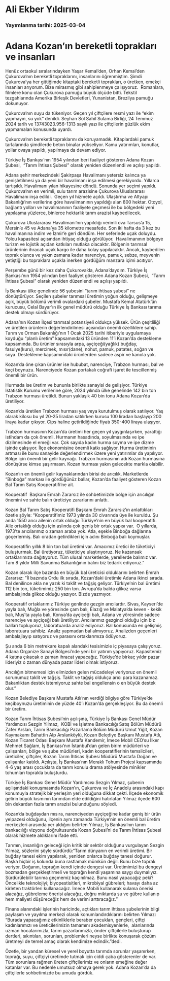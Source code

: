 # Ali Ekber Yıldırım

### Yayımlanma tarihi: 2025-03-04

# Adana Kozan’ın bereketli toprakları ve insanları

Henüz ortaokul sıralarındayken Yaşar Kemal’den, Orhan Kemal’den Çukurova’nın bereketli topraklarını, insanlarını öğrenmiştim. Şimdi Çukurova’ya her gittiğimde kitaptaki bereketli toprakları, o üretken, emekçi insanları arıyorum. Bize mirasmış gibi sahiplenmeye çalışıyoruz.  Romanlara, filmlere konu olan Çukurova pamuğu büyük ölçüde bitti. Tekstil tezgahlarında Amerika Birleşik Devletleri, Yunanistan, Brezilya pamuğu dokunuyor.

Çukurova’nın suyu da tükeniyor. Geçen yıl çiftçilere resmi yazı ile “ekim yapmayın, su yok” denildi. Seyhan Sol Sahil Sulama Birliği, 24 Temmuz 2024 tarih ve 13743023.956-1313 sayılı yazı ile çiftçilerin güzlük ekim yapmamaları konusunda uyardı.

Çukurova’nın bereketli topraklarını da koruyamadık. Kitaplardaki pamuk tarlalarında şimdilerde beton binalar yükseliyor. Kamu yatırımları, konutlar, yollar ovaya yapıldı, yapılmaya da devam ediyor.



Türkiye İş Bankası’nın 1954 yılından beri faaliyet gösteren Adana Kozan Şubesi,  “Tarım İhtisas Şubesi” olarak yeniden düzenlendi ve açılışı yapıldı.

Adana şehir merkezindeki Şakirpaşa Havalimanı yetersiz kalınca ya genişletilmesi ya da yeni bir havalimanı inşa edilmesi gerekiyordu. Yıllarca tartışıldı. Havalimanı yılan hikayesine döndü. Sonunda yer seçimi yapıldı. Çukurova’nın en verimli, sulu tarım arazisine Çukurova Uluslararası Havalimanı inşa edildi.  Geçen yıl hizmete açıldı. Ulaştırma ve Altyapı Bakanlığı’nın verilerine göre havalimanının yapıldığı alan 800 hektar. Otoyol, bağlantı yolları ve havalimanının faaliyete geçmesi ile bu bölgedeki yeni yapılaşma yüzlerce, binlerce hektarlık tarım arazisi kaybedilecek.

Çukurova Uluslararası Havalimanı’nın yapıldığı verimli ova Tarsus’a 15, Mersin’e 45 ve Adana’ya 35 kilometre mesafede. Son iki hafta da 3 kez bu havalimanına indim ve İzmir’e geri döndüm. Her seferinde uçak doluydu. Yolcu kapasitesi açısından ihtiyaç olduğu görülüyor.  Havalimanının bölgeye turizm ve lojistik açıdan katkıları mutlaka olacaktır. Bölgenin tarımsal ürünlerinin ihracatı uçak kargo ile daha kolay yapılacaktır. Ancak, kaybedilen toprak olunca ve yakın zamana kadar narenciye, pamuk, sebze, meyvenin yetiştiği bu topraklara uçakla inerken gördüğüm manzara içimi acıtıyor.

Perşembe günü bir kez daha Çukurova’da, Adana’daydım. Türkiye İş Bankası’nın 1954 yılından beri faaliyet gösteren Adana Kozan Şubesi,  “Tarım İhtisas Şubesi” olarak yeniden düzenlendi ve açılışı yapıldı.

İş Bankası ülke genelinde 56 şubesini “tarım ihtisas şubesi” ne dönüştürüyor. Seçilen şubeler tarımsal üretimin yoğun olduğu, gelişmeye açık, büyük bölümü verimli ovalardaki şubeler. Mustafa Kemal Atatürk’ün kurucusu, Celal Bayar’ın ilk genel müdürü olduğu Türkiye İş Bankası tarıma destek olmayı sürdürüyor.

Adana’nın Kozan İlçesi tarımsal potansiyeli oldukça yüksek. Ürün çeşitliliği ve üretilen ürünlerin değerlendirilmesi açısından önemli özelliklere sahip. Tarım ve Orman Bakanlığı’nın 1 Ocak 2025 tarihi itibariyle uygulamaya koyduğu “planlı üretim” kapsamındaki 13 üründen 11’i Kozan’da destekleme kapsamında. Bu ürünler sırasıyla arpa, ayçiçeği(yağlık) buğday, fasulye(kuru), mercimek, mısır(dane), nohut, pamuk, patates, soğan ve soya. Destekleme kapsamındaki ürünlerden sadece aspir ve kanola yok.

Kozan’da öne çıkan ürünler ise hububat, narenciye, Trabzon hurması, bal ve keçi boynuzu. Narenciyede Kozan portakalı coğrafi işaret ile tescillenmiş önemli bir ürün.

Hurmada ise üretim ve bununla birlikte sanayisi de gelişiyor. Türkiye İstatistik Kurumu verilerine göre, 2024 yılında ülke genelinde 142 bin ton Trabzon hurması üretildi. Bunun yaklaşık 40 bin tonu Adana Kozan’da üretiliyor.

Kozan’da üretilen Trabzon hurması yaş veya kurutulmuş olarak satılıyor. Yaş olarak kilosu bu yıl 20-25 liradan satılırken kurusu 100 liradan başlayıp 200 liraya kadar çıkıyor. Cips haline getirildiğinde fiyatı 350-400 liraya ulaşıyor.

Trabzon hurmasının Kozan’da üretimi her geçen yıl yaygınlaşırken, yarattığı istihdam da çok önemli. Hurmanın hasadında, soyulmasında ve ipe dizilmesinde el emeği var. Çok sayıda kadın hurma soyma ve ipe dizme işinde çalışıyor. İlçe ekonomisine önemli katkı sağlıyor. Hurma üretiminin artması ile bunu sanayide değerlendirmek üzere yeni yatırımlar da yapılıyor. Bölge için önemli bir gelir kaynağı. Trabzon hurmasının adı Kozan hurmasına dönüşürse kimse şaşırmasın. Kozan hurması yakın gelecekte markla olabilir.

Kozan’ın en önemli gelir kaynaklarından birisi de arıcılık. Marketlerde “Binboğa” markası ile gördüğünüz ballar, Kozan’da faaliyet gösteren Kozan Bal Tarım Satış Kooperatifi’ne ait.

Kooperatif  Başkanı Emrah Zararsız ile sohbetimizde bölge için arıcılığın önemini ve sahte balın üreticiye zararlarını anlattı.

Kozan Bal Tarım Satış Kooperatifi Başkanı Emrah Zararsız’ın anlattıkları özetle şöyle: “Kooperatifimiz 1973 yılında 30 civarında üye ile kuruldu. Şu anda 1550 arıcı ailenin ortak olduğu Türkiye’nin en büyük bal kooperatifi. Aile ortaklığı olduğu için aslında çok geniş bir ortak yapısı var.  O yıllarda, 1973’te arıcılarımız o zaman araba yok. Atla, eşekle Binboğa dağlarına göçerlermiş. Balı oradan getirdikleri için adını Binboğa balı koymuşlar.

Kooperatifin yıllık 8 bin ton bal üretimi var. Amacımız üretici ile tüketiciyi buluşturmak. Bal üretiyoruz, tüketiciye ulaştırıyoruz. Ne kazansak ortaklarımıza dağıtıyoruz. Tüm ulusal marketlerde, yerellerde balımız var. Tam 8 yıldır Milli Savunma Bakanlığının balını biz tedarik ediyoruz.”

Kozan olarak ilçe bazında en büyük bal üreticisi olduklarını belirten Emrah Zararsız: ”İl bazında Ordu ilk sırada, Kozan’daki üretimle Adana ikinci sırada. Bal denilince akla ne yazık ki taklit ve tağşiş geliyor. Türkiye’nin bal üretimi 112 bin ton, tüketimimiz 250 bin ton. Avrupa’da balda glikoz varsa ambalajında glikoz olduğu yazıyor. Bizde yazmıyor.

Kooperatif ortaklarımız Türkiye genlinde gezgin arıcılardır. Sivas, Kayseri’de yayla balı, Muğla ve yöresinde çam balı, Elazığ ve Malatya’da keven - kekik balı, Muş’ta yayla balı, Konya’da ayçiçeği balı, Adana ve yöresinde sadece narenciye ve ayçiçeği balı üretiliyor. Arıcılarımız gezginci olduğu için biz balları topluyoruz, laboratuarda analiz ediyoruz. Bal konusunda en gelişmiş laboratuara sahibiz. Analiz yapmadan bal almıyoruz. Analizden geçenleri ambalajlayıp satıyoruz ve parasını ortaklarımıza ödüyoruz.

Şu anda 6 bin metrekare kapalı alandaki tesisimizle iç piyasaya çalışıyoruz. Adana Organize Sanayi Bölgesi’nde yeni bir yatırım yapıyoruz. Kapasitemiz 4 katına çıkacak o zaman ihracat yapacağız. Türkiye’de birkaç yıldır pazar lideriyiz o zaman dünyada pazar lideri olmak istiyoruz.

Arıcılığın bitmemesi için elimizden gelen mücadeleyi veriyoruz en önemli sorunumuz taklit ve tağşiş. Taklit ve tağşiş oldukça arıcı para kazanamaz. Bakanlıktan destek istemiyoruz sahte bal engellensin o en büyük destek olur.”

Kozan Belediye Başkanı Mustafa Atlı’nın verdiği bilgiye göre Türkiye’de keçiboynuzu üretiminin de yüzde 40’ı Kozan’da gerçekleşiyor. Bu da önemli bir üretim.

Kozan Tarım İhtisas Şubesi’nin açılışına, Türkiye İş Bankası Genel Müdür Yardımcısı Sezgin Yılmaz,  KOBİ ve İşletme Bankacılığı Satış Bölüm Müdürü Zafer Arslan, Tarım Bankacılığı Pazarlama Bölüm Müdürü Umut Yiğit, Kozan Kaymakamı Bahattin Alp Arslanköylü, Kozan Belediye Başkanı Mustafa Atlı, Kozan Ticaret Odası Başkanı Mustafa Kandemir, İmece Mobil CEO’su İlker Mehmet Sağlam, İş Bankası’nın İstanbul’dan gelen birim müdürleri ve çalışanları, bölge ve şube müdürleri, kadın kooperatiflerinin temsilcileri, üreticiler, çiftçiler, Kozan Tarım İhtisas Şubesi Müdürü Mustafa Doğan ve çalışanlar katıldı. Açılışta, İş Bankası’nın Meraklı Tohum Projesi kapsamında 4-6 yaş arası çocuklara da tarım konulu drama atölyesinde minikler tohumları toprakla buluşturdu.

Türkiye İş Bankası Genel Müdür Yardımcısı Sezgin Yılmaz, şubenin açılışındaki konuşmasında Kozan’ın, Çukurova ve İç Anadolu arasındaki kapı konumuyla stratejik bir yerleşim yeri olduğuna dikkat çekti. İlçede ekonomik gelirin büyük kısmının tarımdan elde edildiğini hatırlatan Yılmaz ilçede 600 bin dekardan fazla tarım arazisi bulunduğunu söyledi.

Kozan’da buğdaydan mısıra, narenciyeden ayçiçeğine kadar geniş bir ürün yelpazesi olduğunu, ilçenin aynı zamanda Türkiye’nin en önemli bal üretim merkezleri arasında yer aldığını belirten Yılmaz, İş Bankası’nın tarım bankacılığı vizyonu doğrultusunda Kozan Şubesi’ni de Tarım İhtisas Şubesi olarak hizmete aldıklarını ifade etti.

Tarımın, insanlığın geleceği için kritik bir sektör olduğunu vurgulayan Sezgin Yılmaz, sözlerini şöyle sürdürdü:“Tarım dünyanın en verimli üretimi. Bir buğday tanesi ekim yapılarak, yeniden onlarca buğday tanesi doğurur. Başka hiçbir iş kolunda buna rastlamak mümkün değil. Bunu bize toprak veriyor. Doğanın, toprağın kendi içinde dengesi var. Üretimimizi bu dengeyi bozmadan gerçekleştirmeli ve toprağın kendi yaşamına saygı duymalıyız. Sürdürülebilir tarıma geçmemiz kaçınılmaz. Bunu nasıl yapacağız peki? Öncelikle teknolojiyi; biyopestisitleri, mikrobiyal gübreleri; havayı daha az kirleten traktörleri kullanacağız. İmece Mobili kullanarak sulama önerisi alacağız, gübreleme önerisi alacağız, doğru miktarda su ve gübre kullanıp hem maliyeti düşüreceğiz hem de verimi arttıracağız.”



Finans alanındaki işlerinin haricinde, açtıkları tarım ihtisas şubelerinin bilgi paylaşım ve yayılma merkezi olarak konumlandırdıklarını belirten Yılmaz: “Burada yapacağımız etkinliklerle beraber çocukları, gençleri, çiftçi kadınlarımızı ve üreticilerimizin tamamını akademisyenlerle,  alanlarında uzman hocalarımızla, tarım yazarlarımızla, önder çiftçilerle buluşturup dertleri, sıkıntıları, sorunları, problemleri neyse birlikte konuşarak çözüm üretmeyi de temel amaç olarak kendimize edindik.”dedi.

Özetle, bir yandan küresel ve yerel boyutta tarımda sorunlar yaşanırken, toprağı, suyu, çiftçiyi üretimde tutmak için ciddi çaba gösterenler de var. Tüm sorunlara rağmen üreten çiftçilerimiz ve onların emeğine değer katanlar var. Bu nedenle umutsuz olmaya gerek yok. Adana Kozan’da da çiftçilerle sohbetimizde bu umudu gördük.

